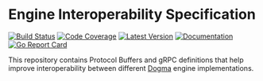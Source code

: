 # Engine Interoperability Specification

[![Build Status](https://github.com/dogmatiq/interopspec/workflows/CI/badge.svg)](https://github.com/dogmatiq/interopspec/actions?workflow=CI)
[![Code Coverage](https://img.shields.io/codecov/c/github/dogmatiq/interopspec/main.svg)](https://codecov.io/github/dogmatiq/interopspec)
[![Latest Version](https://img.shields.io/github/tag/dogmatiq/interopspec.svg?label=semver)](https://semver.org)
[![Documentation](https://img.shields.io/badge/go.dev-reference-007d9c)](https://pkg.go.dev/github.com/dogmatiq/interopspec)
[![Go Report Card](https://goreportcard.com/badge/github.com/dogmatiq/interopspec)](https://goreportcard.com/report/github.com/dogmatiq/interopspec)

This repository contains Protocol Buffers and gRPC definitions that help improve
interoperability between different [Dogma](https://github.com/dogmatiq/dogma)
engine implementations.
